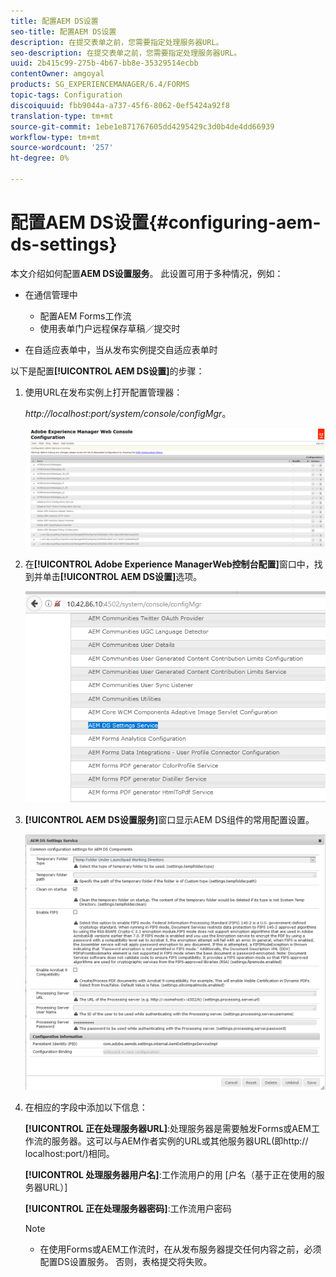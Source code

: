 ```yaml
---
title: 配置AEM DS设置
seo-title: 配置AEM DS设置
description: 在提交表单之前，您需要指定处理服务器URL。
seo-description: 在提交表单之前，您需要指定处理服务器URL。
uuid: 2b415c99-275b-4b67-bb8e-35329514ecbb
contentOwner: amgoyal
products: SG_EXPERIENCEMANAGER/6.4/FORMS
topic-tags: Configuration
discoiquuid: fbb9044a-a737-45f6-8062-0ef5424a92f8
translation-type: tm+mt
source-git-commit: 1ebe1e871767605dd4295429c3d0b4de4dd66939
workflow-type: tm+mt
source-wordcount: '257'
ht-degree: 0%

---
```



# 配置AEM DS设置{#configuring-aem-ds-settings}

本文介绍如何配置&#x200B;**AEM DS设置服务**。 此设置可用于多种情况，例如：

* 在通信管理中

   * 配置AEM Forms工作流
   * 使用表单门户远程保存草稿／提交时

* 在自适应表单中，当从发布实例提交自适应表单时

以下是配置&#x200B;**[!UICONTROL AEM DS设置]**&#x200B;的步骤：

1. 使用URL在发布实例上打开配置管理器：

   *http://localhost:port/system/console/configMgr*。

   ![aem_web_configuration_console](assets/aem_web_configuration_console.png)

1. 在&#x200B;**[!UICONTROL Adobe Experience ManagerWeb控制台配置]**&#x200B;窗口中，找到并单击&#x200B;**[!UICONTROL AEM DS设置]**&#x200B;选项。

   ![ds_settings](assets/ds_settings.png)

1. **[!UICONTROL AEM DS设置服务]**&#x200B;窗口显示AEM DS组件的常用配置设置。

   ![ds_settings_1](assets/ds_settings_1.png)

1. 在相应的字段中添加以下信息：

   **[!UICONTROL 正在处理服务器URL]**:处理服务器是需要触发Forms或AEM工作流的服务器。这可以与AEM作者实例的URL或其他服务器URL(即http:// localhost:port/)相同。

   **[!UICONTROL 处理服务器用户名]**:工作流用户的用 [户名（基于正在使用的服务器URL）]

   **[!UICONTROL 正在处理服务器密码]**:工作流用户密码

   >[!NOTE]
   >
   >* 在使用Forms或AEM工作流时，在从发布服务器提交任何内容之前，必须配置DS设置服务。 否则，表格提交将失败。

